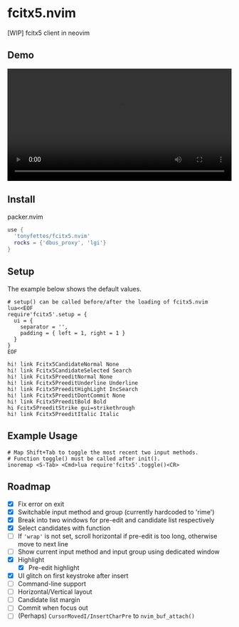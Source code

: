 # fcitx5.nvim

[WIP] fcitx5 client in neovim

## Demo

<video src="https://user-images.githubusercontent.com/29998228/143730510-fd5299e9-4487-4831-bba3-0132086dce17.mp4" width="100%"></video>

## Install

packer.nvim

```lua
use {
  'tonyfettes/fcitx5.nvim'
  rocks = {'dbus_proxy', 'lgi'}
}
```

## Setup

The example below shows the default values.

```vimscript
# setup() can be called before/after the loading of fcitx5.nvim
lua<<EOF
require'fcitx5'.setup = {
  ui = {
    separator = '',
    padding = { left = 1, right = 1 }
  }
}
EOF

hi! link Fcitx5CandidateNormal None
hi! link Fcitx5CandidateSelected Search
hi! link Fcitx5PreeditNormal None
hi! link Fcitx5PreeditUnderline Underline
hi! link Fcitx5PreeditHighLight IncSearch
hi! link Fcitx5PreeditDontCommit None
hi! link Fcitx5PreeditBold Bold
hi Fcitx5PreeditStrike gui=strikethrough
hi! link Fcitx5PreeditItalic Italic
```

## Example Usage

```vimscript
# Map Shift+Tab to toggle the most recent two input methods.
# Function toggle() must be called after init().
inoremap <S-Tab> <Cmd>lua require'fcitx5'.toggle()<CR>
```

## Roadmap

- [x] Fix error on exit
- [x] Switchable input method and group (currently hardcoded to 'rime')
- [x] Break into two windows for pre-edit and candidate list respectively
- [x] Select candidates with function
- [ ] If `'wrap'` is not set, scroll horizontal if pre-edit is too long, otherwise move to next line
- [ ] Show current input method and input group using dedicated window
- [x] Highlight
  - [x] Pre-edit highlight
- [x] UI glitch on first keystroke after insert
- [ ] Command-line support
- [ ] Horizontal/Vertical layout
- [ ] Candidate list margin
- [ ] Commit when focus out
- [ ] \(Perhaps\) `CursorMovedI/InsertCharPre` to `nvim_buf_attach()`
